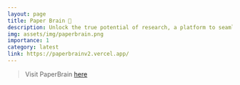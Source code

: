 ```yaml
---
layout: page
title: Paper Brain 📄
description: Unlock the true potential of research, a platform to seamlessly access and understand research papers. 
img: assets/img/paperbrain.png
importance: 1
category: latest
link: https://paperbrainv2.vercel.app/
---
```


> Visit PaperBrain [here](https://paperbrainv2.vercel.app/)